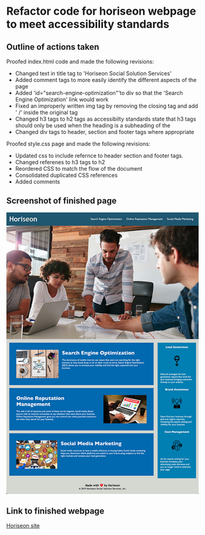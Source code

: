 # Refactor code for horiseon webpage to meet accessibility standards

## Outline of actions taken

Proofed index.html code and made the following revisions:

- Changed text in title tag to 'Horiseon Social Solution Services'
- Added comment tags to more easily identify the different aspects of the page
- Added 'id="search-engine-optimization"'to div so that the 'Search Engine Optimization' link would work
- Fixed an improperly written img tag by removing the closing tag and add ' /' inside the original tag
- Changed h3 tags to h2 tags as accessibilty standards state that h3 tags should only be used when the heading is a subheading of the 
- Changed div tags to header, section and footer tags where appropriate

Proofed style.css page and made the following revisions:
- Updated css to include refernce to header section and footer tags. 
- Changed referenes to h3 tags to h2
- Reordered CSS to match the flow of the document
- Consolidated duplicated CSS references
- Added comments

## Screenshot of finished page
![](assets/images/screenshot.jpg)
## Link to finished webpage
[Horiseon site](https://e-p-n.github.io/horiseon/)